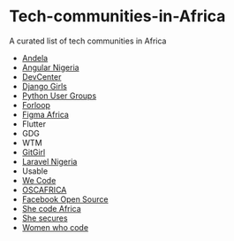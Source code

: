 # Tech-communities-in-Africa
A curated list of tech communities in Africa 
* [Andela](https://andela.com/)
* [Angular Nigeria](https://www.meetup.com/en-AU/ng-nigeria/)
* [DevCenter](https://www.devcenter.co/community)
* [Django Girls](https://djangogirls.org/events/)
* [Python User Groups](https://wiki.python.org/moin/LocalUserGroups#Africa)
* [Forloop](https://forloop.africa/members)
* [Figma Africa](https://www.figma.com/africa/)
* Flutter
* GDG
* WTM
* [GitGirl](https://www.gitgirl.co/)
* [Laravel Nigeria](https://www.laravelnigeria.com/)
* Usable
* [We Code](https://wecode.ng)
* [OSCAFRICA](https://oscafrica.zulipchat.com)
* [Facebook Open Source](https://opensource.fb.com/)
* [She code Africa](https://medium.com/shecodeafrica)
* [She secures](https://shesecures.org/)
* [Women who code](https://www.womentechmakers.com/)
